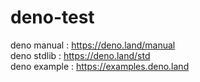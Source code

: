 # deno-test

deno manual : https://deno.land/manual  
deno stdlib : https://deno.land/std  
deno example : https://examples.deno.land
